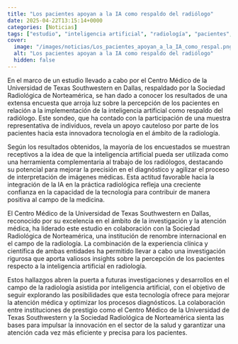 ```yaml
---
title: "Los pacientes apoyan a la IA como respaldo del radiólogo"
date: 2025-04-22T13:15:14+0000
categories: [Noticias]
tags: ["estudio", "inteligencia artificial", "radiología", "pacientes", "tecnología", "diagnóstico", "investigación."]
cover:
  image: "/images/noticias/Los_pacientes_apoyan_a_la_IA_como_respal.png"
  alt: "Los pacientes apoyan a la IA como respaldo del radiólogo"
  hidden: false
---
```


En el marco de un estudio llevado a cabo por el Centro Médico de la Universidad de Texas Southwestern en Dallas, respaldado por la Sociedad Radiológica de Norteamérica, se han dado a conocer los resultados de una extensa encuesta que arroja luz sobre la percepción de los pacientes en relación a la implementación de la inteligencia artificial como respaldo del radiólogo. Este sondeo, que ha contado con la participación de una muestra representativa de individuos, revela un apoyo cauteloso por parte de los pacientes hacia esta innovadora tecnología en el ámbito de la radiología.

Según los resultados obtenidos, la mayoría de los encuestados se muestran receptivos a la idea de que la inteligencia artificial pueda ser utilizada como una herramienta complementaria al trabajo de los radiólogos, destacando su potencial para mejorar la precisión en el diagnóstico y agilizar el proceso de interpretación de imágenes médicas. Esta actitud favorable hacia la integración de la IA en la práctica radiológica refleja una creciente confianza en la capacidad de la tecnología para contribuir de manera positiva al campo de la medicina.

El Centro Médico de la Universidad de Texas Southwestern en Dallas, reconocido por su excelencia en el ámbito de la investigación y la atención médica, ha liderado este estudio en colaboración con la Sociedad Radiológica de Norteamérica, una institución de renombre internacional en el campo de la radiología. La combinación de la experiencia clínica y científica de ambas entidades ha permitido llevar a cabo una investigación rigurosa que aporta valiosos insights sobre la percepción de los pacientes respecto a la inteligencia artificial en radiología.

Estos hallazgos abren la puerta a futuras investigaciones y desarrollos en el campo de la radiología asistida por inteligencia artificial, con el objetivo de seguir explorando las posibilidades que esta tecnología ofrece para mejorar la atención médica y optimizar los procesos diagnósticos. La colaboración entre instituciones de prestigio como el Centro Médico de la Universidad de Texas Southwestern y la Sociedad Radiológica de Norteamérica sienta las bases para impulsar la innovación en el sector de la salud y garantizar una atención cada vez más eficiente y precisa para los pacientes.

